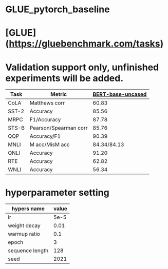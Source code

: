 # GLUE_pytorch_baseline


# [GLUE] (https://gluebenchmark.com/tasks)

# Validation support only, unfinished experiments will be added.

| Task  | Metric                       | [BERT-base-uncased](https://huggingface.co/bert-base-uncased)|
|-------|------------------------------|-------------|
| CoLA  | Matthews corr                | 60.83       |
| SST-2 | Accuracy                     | 85.56       |
| MRPC  | F1/Accuracy                  | 87.78       |
| STS-B | Pearson/Spearman corr        | 85.76       |
| QQP   | Accuracy/F1                  | 90.39       |
| MNLI  | M acc/MisM acc               | 84.34/84.13 |
| QNLI  | Accuracy                     | 91.20       |
| RTE   | Accuracy                     | 62.82       |
| WNLI  | Accuracy                     | 56.34       |


# hyperparameter setting

| hypers name | value |
|-------|-------|
| lr  | 5e-5 |
| weight decay | 0.01 |
| warmup ratio  | 0.1 |
| epoch | 3 |
| sequence length | 128 |
| seed | 2021 |
